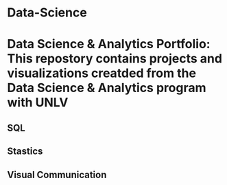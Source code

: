 # Data-Science
# Data Science & Analytics Portfolio: This repostory contains projects and visualizations creatded from the Data Science & Analytics program with UNLV
## SQL
## Stastics
## Visual Communication
